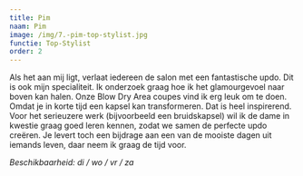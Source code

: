 ```yaml
---
title: Pim
naam: Pim
image: /img/7.-pim-top-stylist.jpg
functie: Top-Stylist
order: 2
---
```


Als het aan mij ligt, verlaat iedereen de salon met een fantastische updo. Dit is ook mijn specialiteit. Ik onderzoek graag hoe ik het glamourgevoel naar boven kan halen. Onze Blow Dry Area coupes vind ik erg leuk om te doen. Omdat je in korte tijd een kapsel kan transformeren. Dat is heel inspirerend. Voor het serieuzere werk (bijvoorbeeld een bruidskapsel) wil ik de dame in kwestie graag goed leren kennen, zodat we samen de perfecte updo cre&euml;ren. Je levert toch een bijdrage aan een van de mooiste dagen uit iemands leven, daar neem ik graag de tijd voor.

*Beschikbaarheid: di / wo / vr / za*